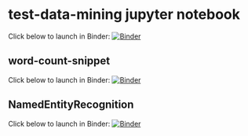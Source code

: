 # test-data-mining jupyter notebook

Click below to launch in Binder:
[![Binder](https://mybinder.org/badge_logo.svg)](https://mybinder.org/v2/gh/socheres/text-data-mining-examples/main/)

## word-count-snippet

Click below to launch in Binder:
[![Binder](https://mybinder.org/badge_logo.svg)](https://mybinder.org/v2/gh/socheres/text-data-mining-examples/519a775072369208fae4178a5efc65726d620e0a?urlpath=lab%2Ftree%2Fword-count-snippet.ipynb)

## NamedEntityRecognition

Click below to launch in Binder:
[![Binder](https://mybinder.org/badge_logo.svg)](https://mybinder.org/v2/gh/socheres/text-data-mining-examples/519a775072369208fae4178a5efc65726d620e0a?urlpath=lab%2Ftree%2FNamedEntityRecognition.ipynb)